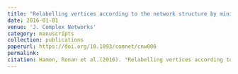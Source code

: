 ```yaml
---
title: "Relabelling vertices according to the network structure by minimizing the cyclic bandwidth sum"
date: 2016-01-01
venue: 'J. Complex Networks'
category: manuscripts
collection: publications
paperurl: https://doi.org/10.1093/comnet/cnw006
permalink: 
citation: Hamon, Ronan et al.(2016). "Relabelling vertices according to the network structure by minimizing the cyclic bandwidth sum". J. Complex Networks. 4(4).
---
```

